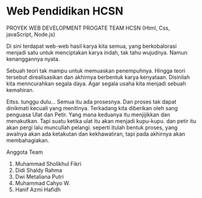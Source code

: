 # Web Pendidikan HCSN

PROYEK WEB DEVELOPMENT PROGATE
TEAM HCSN (Html, Css, javaScript, Node.js)

Di sini terdapat web-web hasil karya kita semua,
yang berkobalorasi menjadi satu untuk menciptakan karya indah,
tak tahu wujudnya. Namun kenanggannya nyata.

Sebuah teori tak mampu untuk memuaskan penempuhnya.
Hingga teori tersebut direalisasikan dan akhirnya berbentuk karya kenyataan.
Disinilah kita menncurahkan segala daya.
Agar segala usaha kita menjadi sebuah kemahiran.


Eitss. tunggu dulu...
Semua itu ada prosesnya.
Dan proses tak dapat dinikmati kecuali yang menitinya.
Terkadang kita diberikan oleh sang penguasa Ulat dan Petir.
Yang mana keduanya itu menjijikkan dan menakutkan.
Tapi suatu ketika ulat itu akan menjadi kupu-kupu.
dan petir itu akan pergi lalu muncullah pelangi.
seperti itulah bentuk proses, yang awalnya akan ada ketakutan dan kekhawatiran, tapi pada akhirnya akan membahagiakan.


Anggota Team
1. Muhammad Sholikhul Fikri
2. Didi Shaldy Rahma
3. Dwi Metaliana Putri
4. Muhammad Cahyo W.
5. Hanif Azmi Hafidh
